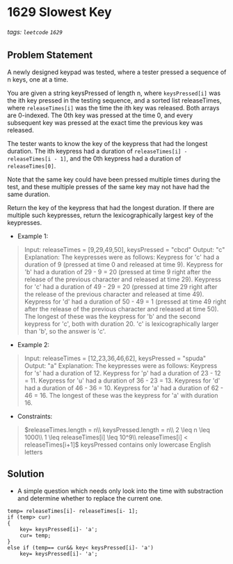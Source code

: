 # 1629 Slowest Key
###### tags: `leetcode` `1629`
## Problem Statement
A newly designed keypad was tested, where a tester pressed a sequence of n keys, one at a time.

You are given a string keysPressed of length n, where ```keysPressed[i]``` was the ith key pressed in the testing sequence, and a sorted list releaseTimes, where ```releaseTimes[i]``` was the time the ith key was released. Both arrays are 0-indexed. The 0th key was pressed at the time 0, and every subsequent key was pressed at the exact time the previous key was released.

The tester wants to know the key of the keypress that had the longest duration. The ith keypress had a duration of ```releaseTimes[i] - releaseTimes[i - 1]```, and the 0th keypress had a duration of ```releaseTimes[0]```.

Note that the same key could have been pressed multiple times during the test, and these multiple presses of the same key may not have had the same duration.

Return the key of the keypress that had the longest duration. If there are multiple such keypresses, return the lexicographically largest key of the keypresses.
- Example 1:

> Input: releaseTimes = [9,29,49,50], keysPressed = "cbcd"
Output: "c"
Explanation: The keypresses were as follows:
Keypress for 'c' had a duration of 9 (pressed at time 0 and released at time 9).
Keypress for 'b' had a duration of 29 - 9 = 20 (pressed at time 9 right after the release of the previous character and released at time 29).
Keypress for 'c' had a duration of 49 - 29 = 20 (pressed at time 29 right after the release of the previous character and released at time 49).
Keypress for 'd' had a duration of 50 - 49 = 1 (pressed at time 49 right after the release of the previous character and released at time 50).
The longest of these was the keypress for 'b' and the second keypress for 'c', both with duration 20.
'c' is lexicographically larger than 'b', so the answer is 'c'.
- Example 2:

> Input: releaseTimes = [12,23,36,46,62], keysPressed = "spuda"
Output: "a"
Explanation: The keypresses were as follows:
Keypress for 's' had a duration of 12.
Keypress for 'p' had a duration of 23 - 12 = 11.
Keypress for 'u' had a duration of 36 - 23 = 13.
Keypress for 'd' had a duration of 46 - 36 = 10.
Keypress for 'a' had a duration of 62 - 46 = 16.
The longest of these was the keypress for 'a' with duration 16.
 
- Constraints:

> $releaseTimes.length = n\\
keysPressed.length = n\\
2 \leq n \leq 1000\\
1 \leq releaseTimes[i] \leq 10^9\\
releaseTimes[i] < releaseTimes[i+1]$
keysPressed contains only lowercase English letters
## Solution
- A simple question which needs only look into the time with substraction and determine whether to replace the current one.
```cpp=
temp= releaseTimes[i]- releaseTimes[i- 1];
if (temp> cur)
{
    key= keysPressed[i]- 'a';
    cur= temp;
}
else if (temp== cur&& key< keysPressed[i]- 'a')
    key= keysPressed[i]- 'a';
```